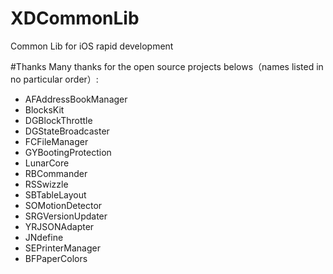 # XDCommonLib
Common Lib for iOS rapid development


#Thanks 
Many thanks for the open source projects belows（names listed in no particular order）:

- AFAddressBookManager
- BlocksKit
- DGBlockThrottle
- DGStateBroadcaster
- FCFileManager
- GYBootingProtection
- LunarCore
- RBCommander
- RSSwizzle
- SBTableLayout
- SOMotionDetector
- SRGVersionUpdater
- YRJSONAdapter 
- JNdefine
- SEPrinterManager
- BFPaperColors






